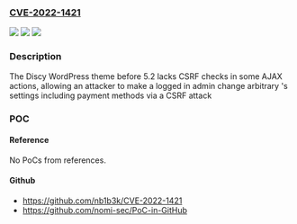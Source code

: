 ### [CVE-2022-1421](https://cve.mitre.org/cgi-bin/cvename.cgi?name=CVE-2022-1421)
![](https://img.shields.io/static/v1?label=Product&message=Discy&color=blue)
![](https://img.shields.io/static/v1?label=Version&message=5.2%3C%205.2%20&color=brighgreen)
![](https://img.shields.io/static/v1?label=Vulnerability&message=CWE-352%20Cross-Site%20Request%20Forgery%20(CSRF)&color=brighgreen)

### Description

The Discy WordPress theme before 5.2 lacks CSRF checks in some AJAX actions, allowing an attacker to make a logged in admin change arbitrary 's settings including payment methods via a CSRF attack

### POC

#### Reference
No PoCs from references.

#### Github
- https://github.com/nb1b3k/CVE-2022-1421
- https://github.com/nomi-sec/PoC-in-GitHub

